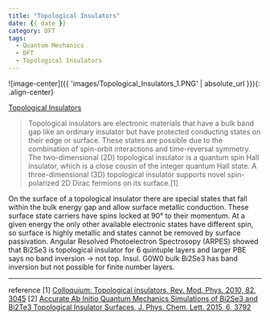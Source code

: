 ```yaml
---
title: "Topological Insulators"
date: {{ date }}
category: DFT
tags:
  - Quantum Mechanics
  - DFT
  - Topological Insulators
---
```


![image-center]({{ 'images/Topological_Insulators_1.PNG' | absolute_url }}){: .align-center}

[Topological Insulators](https://en.wikipedia.org/wiki/Topological_insulator)
> Topological insulators are electronic materials that have a bulk band gap like an ordinary insulator but have protected conducting states on their edge or surface. These states are possible due to the combination of spin-orbit interactions and time-reversal symmetry. The two-dimensional (2D) topological insulator is a quantum spin Hall insulator, which is a close cousin of the integer quantum Hall state. A three-dimensional (3D) topological insulator supports novel spin-polarized 2D Dirac fermions on its surface.[1]

On the surface of a topological insulator there are special states that fall within the bulk energy gap and allow surface metallic conduction.
These surface state carriers have spins locked at 90° to their momentum.
At a given energy the only other available electronic states have different spin, so surface is highly metallic and states cannot be removed by surface passivation.
Angular Resolved Photoelectron Spectrosopy (ARPES) showed that Bi2Se3 is topological insulator for 6 quintuple layers and larger PBE says no band inversion -> not top. 
Insul. G0W0 bulk Bi2Se3 has band inversion but not possible for finite number layers.

---
reference
[1] [Colloquium: Topological insulators, Rev. Mod. Phys. 2010, 82, 3045](https://journals.aps.org/rmp/abstract/10.1103/RevModPhys.82.3045)
[2] [Accurate Ab Initio Quantum Mechanics Simulations of Bi2Se3 and Bi2Te3 Topological Insulator Surfaces, J. Phys. Chem. Lett. 2015, 6, 3792](https://pubs.acs.org/doi/10.1021/acs.jpclett.5b01586)
